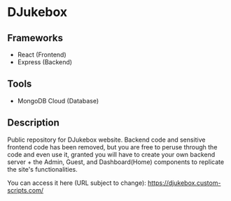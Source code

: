 # DJukebox

## Frameworks

- React (Frontend)
- Express (Backend)

## Tools

- MongoDB Cloud (Database)

## Description

Public repository for DJukebox website. Backend code and sensitive frontend code has been removed, but you are free to peruse through the code and even use it, granted you will have to create your own backend server + the Admin, Guest, and Dashboard(Home) components to replicate the site's functionalities.

You can access it here (URL subject to change): https://djukebox.custom-scripts.com/
